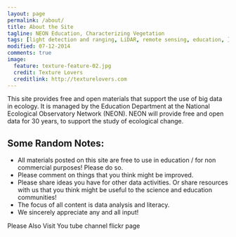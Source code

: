 ```yaml
---
layout: page
permalink: /about/
title: About the Site
tagline: NEON Education, Characterizing Vegetation
tags: [light detection and ranging, LiDAR, remote sensing, education, ]
modified: 07-12-2014
comments: true
image:
  feature: texture-feature-02.jpg
  credit: Texture Lovers
  creditlink: http://texturelovers.com
---
```


This site provides free and open materials that support the use of big data in ecology. It is managed by the Education Department at the National Ecological Observatory Network (NEON). NEON will provide free and open data for 30 years, to support the study of ecological change.


## Some Random Notes:

* All materials posted on this site are free to use in education / for non commercial purposes! Please do so.
* Please comment on things that you think might be improved. 
* Please share ideas you have for other data activities. Or share resources with us that you think might be useful to the science and education communities!
* The focus of all content is  data analysis and literacy.
* We sincerely appreciate any and all input!

Please Also Visit
You tube channel
flickr page

